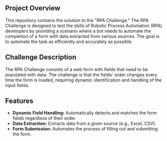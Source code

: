 ## Project Overview

This repository contains the solution to the "RPA Challenge." The RPA Challenge is designed to test the skills of Robotic Process Automation (RPA) developers by providing a scenario where a bot needs to automate the completion of a form with data extracted from various sources. The goal is to automate the task as efficiently and accurately as possible.

## Challenge Description

The RPA Challenge consists of a web form with fields that need to be populated with data. The challenge is that the fields' order changes every time the form is loaded, requiring dynamic identification and handling of the input fields.

## Features

- **Dynamic Field Handling:** Automatically detects and matches the form fields regardless of their order.
- **Data Extraction:** Extracts data from a given source (e.g., Excel, CSV).
- **Form Submission:** Automates the process of filling out and submitting the form.

